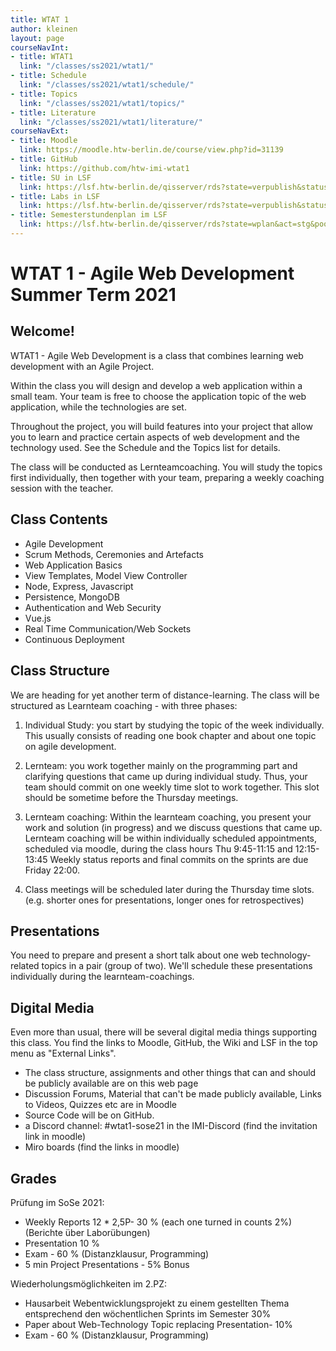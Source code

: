```yaml
---
title: WTAT 1
author: kleinen
layout: page
courseNavInt:
- title: WTAT1
  link: "/classes/ss2021/wtat1/"
- title: Schedule
  link: "/classes/ss2021/wtat1/schedule/"
- title: Topics
  link: "/classes/ss2021/wtat1/topics/"
- title: Literature
  link: "/classes/ss2021/wtat1/literature/"
courseNavExt:
- title: Moodle
  link: https://moodle.htw-berlin.de/course/view.php?id=31139
- title: GitHub
  link: https://github.com/htw-imi-wtat1
- title: SU in LSF
  link: https://lsf.htw-berlin.de/qisserver/rds?state=verpublish&status=init&vmfile=no&publishid=169610&moduleCall=webInfo&publishConfFile=webInfo&publishSubDir=veranstaltung
- title: Labs in LSF
  link: https://lsf.htw-berlin.de/qisserver/rds?state=verpublish&status=init&vmfile=no&publishid=169606&moduleCall=webInfo&publishConfFile=webInfo&publishSubDir=veranstaltung
- title: Semesterstundenplan im LSF
  link: https://lsf.htw-berlin.de/qisserver/rds?state=wplan&act=stg&pool=stg&P.subc=plan&k_abstgv.abstgvnr=231&idcol=k_abstgv.abstgvnr&idval=231&r_zuordabstgv.semvonint=5&k_abstgv.dtxt=internationale&r_zuordabstgv.sembisint=6&purge=n&getglobal=n&text=Internationale+Medieninformatik+%28B%29%2C+Pr%C3%BCfungsOrdnung+20112
---
```


# WTAT 1 - Agile Web Development Summer Term 2021
## Welcome!

WTAT1 - Agile Web Development is a class that combines learning web development with an Agile Project.

Within the class you will design and develop a web application within a small team. Your team is free to choose the application topic of the web application, while the technologies are set.

Throughout the project, you will build features into your project that allow you to learn and practice certain aspects of web development and the technology used. See the Schedule and the Topics list for details.

The class will be conducted as Lernteamcoaching. You will study the topics first individually, then together with your team, preparing a weekly coaching session with the teacher.

## Class Contents

- Agile Development
- Scrum Methods, Ceremonies and Artefacts
- Web Application Basics
- View Templates, Model View Controller
- Node, Express, Javascript
- Persistence, MongoDB
- Authentication and Web Security
- Vue.js
- Real Time Communication/Web Sockets
- Continuous Deployment

## Class Structure

We are heading for yet another term of distance-learning.
The class will be structured as Learnteam coaching - with three phases:

1. Individual Study: you start by studying the topic of the week individually.
   This usually consists of reading one book chapter and about one topic on agile development.

2. Lernteam: you work together mainly on the programming part and clarifying questions that came up during individual study.
   Thus, your team should commit on one weekly time slot to work together. This slot should be sometime before the Thursday meetings.

3. Lernteam coaching: Within the learnteam coaching, you present your work and solution (in progress) and we discuss questions that came up.
   Lernteam coaching will be within individually scheduled appointments, scheduled via moodle, during the class hours Thu 9:45-11:15 and 12:15-13:45
   Weekly status reports and final commits on the sprints are due Friday 22:00.

4. Class meetings will be scheduled later during the Thursday time slots. (e.g. shorter ones for presentations, longer ones for retrospectives)

## Presentations

You need to prepare and present a short talk about one web technology-related topics in a pair (group of two). We'll schedule these presentations individually
during the learnteam-coachings.

## Digital Media

Even more than usual, there will be several digital media things supporting this
class. You find the links to Moodle, GitHub, the Wiki and LSF in the top menu as "External Links".

* The class structure, assignments and other things that can and should be publicly available are on this web page
* Discussion Forums, Material that can't be made publicly available, Links to Videos, Quizzes etc are in Moodle
* Source Code will be on GitHub.
* a Discord channel: #wtat1-sose21 in the IMI-Discord (find the invitation link in moodle)
* Miro boards (find the links in moodle)

## Grades

Prüfung im SoSe 2021:

* Weekly Reports 12 * 2,5P- 30 % (each one turned in counts 2%) (Berichte über Laborübungen)
* Presentation 10 %
* Exam - 60 % (Distanzklausur, Programming)
* 5 min Project Presentations - 5% Bonus

Wiederholungsmöglichkeiten im 2.PZ:

* Hausarbeit Webentwicklungsprojekt zu einem gestellten Thema entsprechend den wöchentlichen Sprints im Semester 30%
* Paper about Web-Technology Topic replacing Presentation- 10%
* Exam - 60 % (Distanzklausur, Programming)
